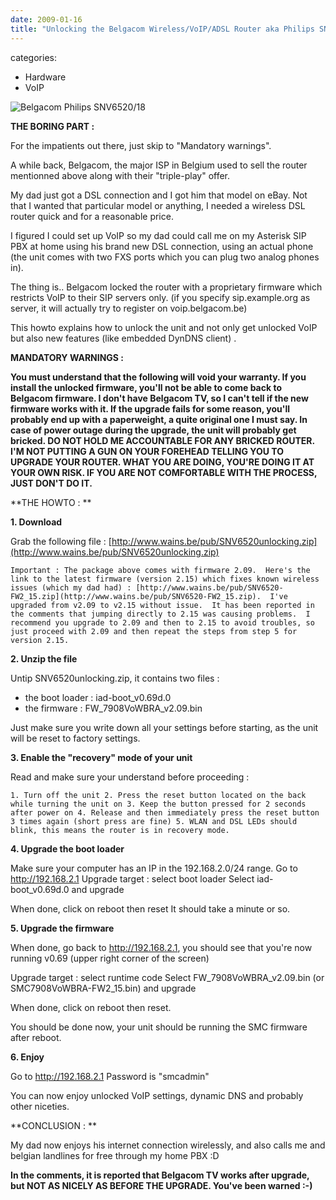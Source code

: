 ```yaml
---
date: 2009-01-16
title: "Unlocking the Belgacom Wireless/VoIP/ADSL Router aka Philips SNV6520/18"
---
```








categories:
- Hardware
- VoIP


![Belgacom Philips SNV6520/18](https://blog.wains.be/images/00-imageshack.jpg)

**THE BORING PART :**

For the impatients out there, just skip to "Mandatory warnings".

A while back, Belgacom, the major ISP in Belgium used to sell the router mentionned above along with their "triple-play" offer.

My dad just got a DSL connection and I got him that model on eBay. Not that I wanted that particular model or anything, I needed a wireless DSL router quick and for a reasonable price.

I figured I could set up VoIP so my dad could call me on my Asterisk SIP PBX at home using his brand new DSL connection, using an actual phone (the unit comes with two FXS ports which you can plug two analog phones in).

The thing is.. Belgacom locked the router with a proprietary firmware which restricts VoIP to their SIP servers only.
(if you specify sip.example.org as server, it will actually try to register on voip.belgacom.be)

This howto explains how to unlock the unit and not only get unlocked VoIP but also new features (like embedded DynDNS client) .

**MANDATORY WARNINGS :**

**You must understand that the following will void your warranty. 
If you install the unlocked firmware, you'll not be able to come back to Belgacom firmware. 
I don't have Belgacom TV, so I can't tell if the new firmware works with it.
If the upgrade fails for some reason, you'll probably end up with a paperweight, a quite original one I must say.
In case of power outage during the upgrade, the unit will probably get bricked.
DO NOT HOLD ME ACCOUNTABLE FOR ANY BRICKED ROUTER. I'M NOT PUTTING A GUN ON YOUR FOREHEAD TELLING YOU TO UPGRADE YOUR ROUTER. WHAT YOU ARE DOING, YOU'RE DOING IT AT YOUR OWN RISK. IF YOU ARE NOT COMFORTABLE WITH THE PROCESS, JUST DON'T DO IT.**

**THE HOWTO : **

**1. Download**

Grab the following file : [http://www.wains.be/pub/SNV6520unlocking.zip](http://www.wains.be/pub/SNV6520unlocking.zip)

`Important : The package above comes with firmware 2.09. 
Here's the link to the latest firmware (version 2.15) which fixes known wireless issues (which my dad had) : [http://www.wains.be/pub/SNV6520-FW2_15.zip](http://www.wains.be/pub/SNV6520-FW2_15.zip). 
I've upgraded from v2.09 to v2.15 without issue. 
It has been reported in the comments that jumping directly to 2.15 was causing problems. 
I recommend you upgrade to 2.09 and then to 2.15 to avoid troubles, so just proceed with 2.09 and then repeat the steps from step 5 for version 2.15.`

**2. Unzip the file**

Untip SNV6520unlocking.zip, it contains two files :
- the boot loader : iad-boot_v0.69d.0
- the firmware : FW_7908VoWBRA_v2.09.bin

Just make sure you write down all your settings before starting, as the unit will be reset to factory settings.

**3. Enable the "recovery" mode of your unit**

Read and make sure your understand before proceeding :

`1. Turn off the unit
2. Press the reset button located on the back while turning the unit on
3. Keep the button pressed for 2 seconds after power on
4. Release and then immediately press the reset button 3 times again (short press are fine)
5. WLAN and DSL LEDs should blink, this means the router is in recovery mode.`

**4. Upgrade the boot loader**

Make sure your computer has an IP in the 192.168.2.0/24 range.
Go to http://192.168.2.1
Upgrade target : select boot loader
Select iad-boot_v0.69d.0 and upgrade

When done, click on reboot then reset
It should take a minute or so.

**5. Upgrade the firmware**

When done, go back to http://192.168.2.1, you should see that you're now running v0.69 (upper right corner of the screen)

Upgrade target : select runtime code
Select FW_7908VoWBRA_v2.09.bin (or SMC7908VoWBRA-FW2_15.bin) and upgrade

When done, click on reboot then reset.

You should be done now, your unit should be running the SMC firmware after reboot.

**6. Enjoy**

Go to http://192.168.2.1
Password is "smcadmin"

You can now enjoy unlocked VoIP settings, dynamic DNS and probably other niceties.

**CONCLUSION : **

My dad now enjoys his internet connection wirelessly, and also calls me and belgian landlines for free through my home PBX :D

**In the comments, it is reported that Belgacom TV works after upgrade, but NOT AS NICELY AS BEFORE THE UPGRADE. You've been warned :-)**
